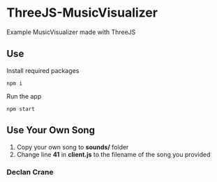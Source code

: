# ThreeJS-MusicVisualizer
Example MusicVisualizer made with ThreeJS

## Use
Install required packages
```
npm i
```
Run the app
```
npm start
```

## Use Your Own Song
1. Copy your own song to **sounds/** folder
2. Change line **41** in **client.js** to the filename of the song you provided

### Declan Crane

